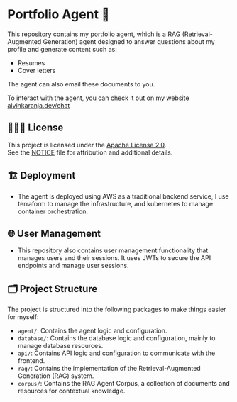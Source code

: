 # Portfolio Agent 🤖

This repository contains my portfolio agent, which is a RAG (Retrieval-Augmented Generation) agent designed to answer questions about my profile and generate content such as:

- Resumes
- Cover letters

The agent can also email these documents to you.

To interact with the agent, you can check it out on my website [alvinkaranja.dev/chat](https://www.alvinkaranja.dev/chat)

<!-- For a detailed explanation of how the agent works, you can refer to my blog post [link](https://www.alvinkaranja.dev/blog/portfolio-agent). -->

## 👨🏾‍⚖️ License

This project is licensed under the [Apache License 2.0](./LICENSE).  
See the [NOTICE](./NOTICE) file for attribution and additional details.

## 🏗️ Deployment

- The agent is deployed using AWS as a traditional backend service, I use terraform to manage the infrastructure, and kubernetes to manage container orchestration.

## 🌐 User Management

- This repository also contains user management functionality that manages users and their sessions. It uses JWTs to secure the API endpoints and manage user sessions.

## 🗂️ Project Structure 

The project is structured into the following packages to make things easier for myself:

- `agent/`: Contains the agent logic and configuration.
- `database/`: Contains the database logic and configuration, mainly to manage database resources.
- `api/`: Contains API logic and configuration to communicate with the frontend.
- `rag/`: Contains the implementation of the Retrieval-Augmented Generation (RAG) system.
- `corpus/`: Contains the RAG Agent Corpus, a collection of documents and resources for contextual knowledge.